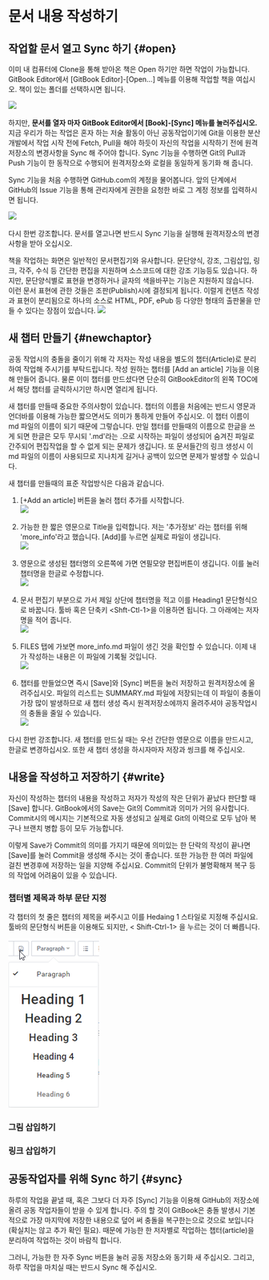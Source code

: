 # 문서 내용 작성하기

## 작업할 문서 열고 Sync 하기 {#open}

이미 내 컴퓨터에 Clone을 통해 받아온 책은 Open 하기만 하면 작업이 가능합니다. GitBook Editor에서 \[GitBook Editor\]-\[Open...\] 메뉴를 이용해 작업할 책을 여십시오. 책이 있는 폴더를 선택하시면 됩니다.

![](/assets/gitbook_open.png)

하지만, **문서를 열자 마자  GitBook Editor에서 \[Book\]-\[Sync\] 메뉴를 눌러주십시오.** 지금 우리가 하는 작업은 혼자 하는 저술 활동이 아닌 공동작업이기에 Git을 이용한 분산개발에서 작업 시작 전에 Fetch, Pull을 해야 하듯이 자신의 작업을 시작하기 전에 원격저장소의 변경사항을 Sync 해 주어야 합니다.  Sync 기능을 수행하면 Git의 Pull과 Push 기능이 한 동작으로 수행되어 원격저장소와 로컬을 동일하게 동기화 해 줍니다.

Sync 기능을 처음 수행하면 GitHub.com의 계정을 물어봅니다. 앞의 단계에서 GitHub의 Issue 기능을 통해 관리자에게 권한을 요청한 바로 그 계정 정보를 입력하시면 됩니다.

![](/assets/github_login.png)

다시 한번 강조합니다. 문서를 열고나면 반드시 Sync 기능을 실행해 원격저장소의 변경사항을 받아 오십시오.

책을 작업하는 화면은 일반적인 문서편집기와 유사합니다. 문단양식, 강조, 그림삽입, 링크, 각주, 수식 등 간단한 편집을 지원하며 소스코드에 대한 강조 기능등도 있습니다. 하지만, 문단양식별로 표현을 변경하거나 글자의 색을바꾸는 기능은 지원하지 않습니다. 이런 문서 표현에 관한 것들은 조판\(Publish\)시에 결정되게 됩니다. 이럴게 컨텐츠 작성과 표현이 분리됨으로 하나의 소스로 HTML, PDF, ePub 등 다양한 형태의 출판물을 만들 수 있다는 장점이 있습니다. ![](/assets/open_book.png)

## 새 챕터 만들기 {#newchaptor}

공동 작업시의 충돌을 줄이기 위해 각 저자는 작성 내용을 별도의 챕터\(Article\)로 분리하여 작업해 주시기를 부탁드립니다. 작성 원하는 챕터를 \[Add an article\] 기능을 이용해 만들어 줍니다. 물론 이미 챕터를 만드셨다면 단순히 GitBookEditor의 왼쪽 TOC에서 해당 챕터를 글릭하시기만 하시면 열리게 됩니다.

새 챕터를 만들때 중요한 주의사항이 있습니다. 챕터의 이름을 처음에는 반드시 영문과 언더바를 이용해 가능한 짧으면서도 의미가 통하게 만들어 주십시오. 이 챕터 이름이 md 파일의 이름이 되기 때문에 그렇습니다. 만일 챕터를 만들때의 이름으로 한글을 쓰게 되면 한글은 모두 무시되 '.md'라는 .으로 시작하는 파일이 생성되어 숨겨진 파일로 간주되어 편집작업을 할 수 없게 되는 문제가 생깁니다. 또 문서들간의 링크 생성시 이 md 파일의 이름이 사용되므로 지나치게 길거나 공백이 있으면 문제가 발생할 수 있습니다.

새 챕터를 만들때의 표준 작업방식은 다음과 같습니다.

1. \[+Add an article\] 버튼을 눌러 챕터 추가를 시작합니다.  
   ![](/assets/add_article.png)

2. 가능한 한 짧은 영문으로 Title을 입력합니다. 저는 '추가정보' 라는 챕터를 위해 'more\_info'라고 했습니다. \[Add\]를 누르면 실제로 파일이 생깁니다.  
   ![](/assets/article_title.png)

3. 영문으로 생성된 챕터명의 오른쪽에 가면 연필모양 편집버튼이 생깁니다. 이를 눌러 챕터명을 한글로 수정합니다.  
   ![](/assets/chapter_rename.png)

4. 문서 편집기 부분으로 가서 제일 상단에 챕터명을 적고 이를 Heading1 문단형식으로 바꿉니다. 툴바 혹은 단축키 &lt;Shft-Ctl-1&gt;을 이용하면 됩니다. 그 아래에는 저자명을 적어 줍니다.  
   ![](/assets/chptor_h1.png)

5. FILES 탭에 가보면 more\_info.md 파일이 생긴 것을 확인할 수 있습니다. 이제 내가 작성하는 내용은 이 파일에 기록될 것입니다.  
   ![](/assets/article_files.png)

6. 챕터를 만들었으면 즉시 \[Save\]와 \[Sync\] 버튼을 눌러 저장하고 원격저장소에 올려주십시오. 파일의 리스트는 SUMMARY.md 파일에 저장되는데 이 파일이 충돌이 가장 많이 발생하므로 새 챕터 생성 즉시 원격저장소에까지 올려주셔야 공동작업시의 충돌을 줄일 수 있습니다.  
   ![](/assets/chaptor_save_sync.png)

다시 한번 강조합니다. 새 챕터를 만드실 때는 우선 간단한 영문으로 이름을 만드시고, 한글로 변경하십시오. 또한 새 챕터 생성을 하시자마자 저장과 씽크를 해 주십시오.

## 내용을 작성하고 저장하기 {#write}

자신이 작성하는 챕터의 내용을 작성하고 저자가 작성의 작은 단위가 끝났다 판단할 때 \[Save\] 합니다. GitBook에서의 Save는 Git의 Commit과 의미가 거의 유사합니다. Commit시의 메시지는 기본적으로 자동 생성되고 실제로 Git의 이력으로 모두 남아 복구나 브랜치 병합 등이 모두 가능합니다.

이렇게 Save가 Commit의 의미를 가지기 때문에  의미있는 한 단락의 작성이 끝나면 \[Save\]를 눌러 Commit을 생성해 주시는 것이 좋습니다. 또한 가능한 한 여러 파일에 걸친 변경후에 저장하는 일을 지양해 주십시요. Commit의 단위가 불명확해져 복구 등의 작업에 어려움이 있을 수 있습니다.

### 챕터별 제목과 하부 문단 지정

각 챕터의 첫 줄은 챕터의 제목을 써주시고 이를 Hedaing 1 스타일로 지정해 주십시요. 툴바의 문단형식 버튼을 이용해도 되지만, &lt; Shift-Ctrl-1&gt; 을 누르는 것이 더 빠릅니다.

![](/assets/paragraph-style.png) 

### 그림 삽입하기

### 링크 삽입하기

## 공동작업자를 위해 Sync 하기 {#sync}

하루의 작업을 끝낼 때, 혹은 그보다 더 자주 \[Sync\] 기능을 이용해 GitHub의 저장소에 올려 공동 작업자들이 받을 수 있게 합니다. 주의 할 것이 GitBook은 충돌 발생시 기본적으로 가장 마지막에 저장한 내용으로 덮어 써 충돌을 복구한는으로 것으로 보입니다\(확실치는 않고 추가 확인 필요\). 때문에 가능한 한 저자별로 작업하는 챕터\(article\)을 분리하여 작업하는 것이 바람직 합니다.

그러니, 가능한 한 자주 Sync 버튼을 눌러 공동 저장소와 동기화 새 주십시오. 그리고, 하루 작업을 마치실 때는 반드시 Sync 해 주십시오.

